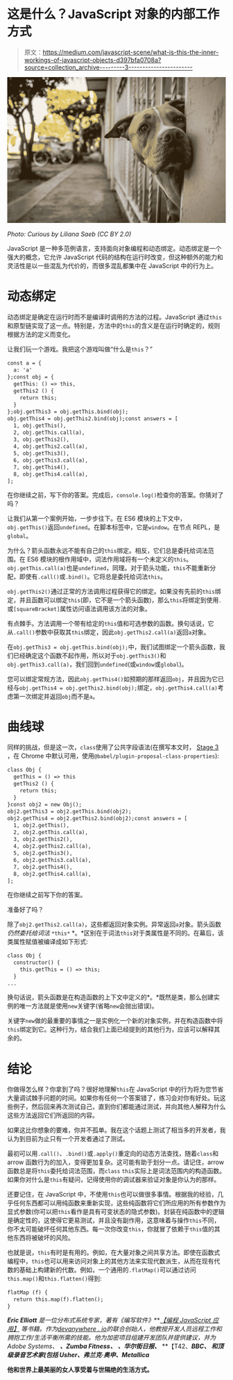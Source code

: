 # 这是什么？JavaScript 对象的内部工作方式

> 原文：<https://medium.com/javascript-scene/what-is-this-the-inner-workings-of-javascript-objects-d397bfa0708a?source=collection_archive---------3----------------------->

![](img/df85d3dc93b07c6091cc725b0aff5939.png)

*Photo: Curious by Liliana Saeb (CC BY 2.0)*

JavaScript 是一种多范例语言，支持面向对象编程和动态绑定。动态绑定是一个强大的概念，它允许 JavaScript 代码的结构在运行时改变，但这种额外的能力和灵活性是以一些混乱为代价的，而很多混乱都集中在 JavaScript 中的行为上。

# 动态绑定

动态绑定是确定在运行时而不是编译时调用的方法的过程。JavaScript 通过`this`和原型链实现了这一点。特别是，方法中的`this`的含义是在运行时确定的，规则根据方法的定义而变化。

让我们玩一个游戏。我把这个游戏叫做“什么是`this`？”

```
const a = {
  a: 'a'
};const obj = {
  getThis: () => this,
  getThis2 () {
    return this;
  }
};obj.getThis3 = obj.getThis.bind(obj);
obj.getThis4 = obj.getThis2.bind(obj);const answers = [
  1, obj.getThis(),
  2, obj.getThis.call(a),
  3, obj.getThis2(),
  4, obj.getThis2.call(a),
  5, obj.getThis3(),
  6, obj.getThis3.call(a),
  7, obj.getThis4(),
  8, obj.getThis4.call(a),
];
```

在你继续之前，写下你的答案。完成后，`console.log()`检查你的答案。你猜对了吗？

让我们从第一个案例开始，一步步往下。在 ES6 模块的上下文中，`obj.getThis()`返回`undefined`。在脚本标签中，它是`window`。在节点 REPL，是`global`。

为什么？箭头函数永远不能有自己的`this`绑定。相反，它们总是委托给词法范围。在 ES6 模块的根作用域中，词法作用域将有一个未定义的`this`。`obj.getThis.call(a)`也是`undefined`，同理。对于箭头功能，`this`不能重新分配，即使有`.call()`或`.bind()`。它将总是委托给词法`this`。

`obj.getThis2()`通过正常的方法调用过程获得它的绑定。如果没有先前的`this`绑定，并且函数可以绑定`this`(即，它不是一个箭头函数)，那么`this`将绑定到使用`.`或`[squareBracket]`属性访问语法调用该方法的对象。

有点棘手。方法调用一个带有给定的`this`值和可选参数的函数。换句话说，它从`.call()`参数中获取其`this`绑定，因此`obj.getThis2.call(a)`返回`a`对象。

在`obj.getThis3 = obj.getThis.bind(obj);`中，我们试图绑定一个箭头函数，我们已经确定这个函数不起作用，所以对于`obj.getThis3()`和`obj.getThis3.call(a)`，我们回到`undefined`(或`window`或`global`)。

您可以绑定常规方法，因此`obj.getThis4()`如预期的那样返回`obj`，并且因为它已经与`obj.getThis4 = obj.getThis2.bind(obj);`绑定，`obj.getThis4.call(a)`考虑第一次绑定并返回`obj`而不是`a`。

# 曲线球

同样的挑战，但是这一次，`class`使用了公共字段语法(在撰写本文时， [Stage 3](https://github.com/tc39/proposal-class-fields) ，在 Chrome 中默认可用，使用`@babel/plugin-proposal-class-properties`):

```
class Obj {
  getThis = () => this
  getThis2 () {
    return this;
  }
}const obj2 = new Obj();
obj2.getThis3 = obj2.getThis.bind(obj2);
obj2.getThis4 = obj2.getThis2.bind(obj2);const answers = [
  1, obj2.getThis(),
  2, obj2.getThis.call(a),
  3, obj2.getThis2(),
  4, obj2.getThis2.call(a),
  5, obj2.getThis3(),
  6, obj2.getThis3.call(a),
  7, obj2.getThis4(),
  8, obj2.getThis4.call(a),
];
```

在你继续之前写下你的答案。

准备好了吗？

除了`obj2.getThis2.call(a)`，这些都返回对象实例。异常返回`a`对象。箭头函数*仍然委托给词法* `*this*` *。*区别在于词法`this`对于类属性是不同的。在幕后，该类属性赋值被编译成如下形式:

```
class Obj {
  constructor() {
    this.getThis = () => this;
  }
...
```

换句话说，箭头函数是在构造函数的上下文中定义的*。*既然是类，那么创建实例的唯一方法就是使用`new`关键字(省略`new`会抛出错误)。

关键字`new`做的最重要的事情之一是实例化一个新的对象实例，并在构造函数中将`this`绑定到它。这种行为，结合我们上面已经提到的其他行为，应该可以解释其余的。

# 结论

你做得怎么样？你拿到了吗？很好地理解`this`在 JavaScript 中的行为将为您节省大量调试棘手问题的时间。如果你有任何一个答案错了，练习会对你有好处。玩这些例子，然后回来再次测试自己，直到你们都能通过测试，并向其他人解释为什么这些方法返回它们所返回的内容。

如果这比你想象的要难，你并不孤单。我在这个话题上测试了相当多的开发者，我认为到目前为止只有一个开发者通过了测试。

最初可以用`.call()`、`.bind()`或`.apply()`重定向的动态方法查找，随着`class`和 arrow 函数行为的加入，变得更加复杂。这可能有助于划分一点。请记住，arrow 函数总是将`this`委托给词法范围，而`class` `this`实际上是词法范围内的构造函数。如果你对什么是`this`有疑问，记得使用你的调试器来验证对象是你认为的那样。

还要记住，在 JavaScript 中，不使用`this`也可以做很多事情。根据我的经验，几乎任何东西都可以用纯函数来重新实现，这些纯函数将它们所应用的所有参数作为显式参数(你可以把`this`看作是具有可变状态的隐式参数)。封装在纯函数中的逻辑是确定性的，这使得它更易测试，并且没有副作用，这意味着与操作`this`不同，你不太可能破坏任何其他东西。每一次你改变`this`，你就冒了依赖于`this`值的其他东西将被破坏的风险。

也就是说，`this`有时是有用的。例如，在大量对象之间共享方法。即使在函数式编程中，`this`也可以用来访问对象上的其他方法来实现代数派生，从而在现有代数的基础上构建新的代数。例如，一个通用的`.flatMap()`可以通过访问`this.map()`和`this.flatten()`得到:

```
flatMap (f) {
  return this.map(f).flatten();
}
```

***Eric Elliott*** *是一位分布式系统专家，著有《编写软件》*[](https://leanpub.com/composingsoftware)**[*【编程 JavaScript 应用】*](http://pjabook.com) *等书籍。作为*[*devanywhere . io*](https://devanywhere.io)*的联合创始人，他教授开发人员远程工作和拥抱工作/生活平衡所需的技能。他为加密项目组建开发团队并提供建议，并为 Adobe Systems、* ***、Zumba Fitness、*** ***、华尔街日报、*** **【T42、******BBC、*** *和顶级录音艺术家(包括* ***Usher、弗兰克·奥申、Metallica******

**他和世界上最美丽的女人享受着与世隔绝的生活方式。**